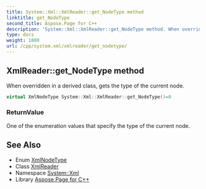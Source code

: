 ```yaml
---
title: System::Xml::XmlReader::get_NodeType method
linktitle: get_NodeType
second_title: Aspose.Page for C++
description: 'System::Xml::XmlReader::get_NodeType method. When overridden in a derived class, gets the type of the current node in C++.'
type: docs
weight: 1800
url: /cpp/system.xml/xmlreader/get_nodetype/
---
```

## XmlReader::get_NodeType method


When overridden in a derived class, gets the type of the current node.

```cpp
virtual XmlNodeType System::Xml::XmlReader::get_NodeType()=0
```


### ReturnValue

One of the enumeration values that specify the type of the current node.

## See Also

* Enum [XmlNodeType](../../xmlnodetype/)
* Class [XmlReader](../)
* Namespace [System::Xml](../../)
* Library [Aspose.Page for C++](../../../)
